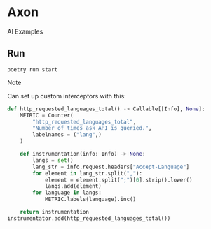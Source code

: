 # Axon

AI Examples

## Run

```shell
poetry run start
```

> [!NOTE]
> Can set up custom interceptors with this:
> 
> ```python
> def http_requested_languages_total() -> Callable[[Info], None]:
>     METRIC = Counter(
>         "http_requested_languages_total",
>         "Number of times ask API is queried.",
>         labelnames = ("lang",)
>     )
> 
>     def instrumentation(info: Info) -> None:
>         langs = set()
>         lang_str = info.request.headers["Accept-Language"]
>         for element in lang_str.split(","):
>             element = element.split(";")[0].strip().lower()
>             langs.add(element)
>         for language in langs:
>             METRIC.labels(language).inc()
> 
>     return instrumentation
> instrumentator.add(http_requested_languages_total())
> ```
